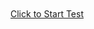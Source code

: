 <!DOCTYPE html>
<html>
<body>
	<br>
	<br>
	<h1"><a href="https://forms.gle/HNGY6PHaLjJAnxRr9">          Click to Start Test </a></h1>
</body>
</html>
